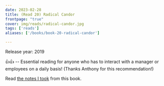 ```yaml
---
date: 2023-02-28
title: (Read 20) Radical Candor
frontpage: "true"
cover: img/reads/radical-candor.jpg
tags: ['reads']
aliases: ['/books/book-20-radical-candor']

---
```


Release year: 2019

👍👍 -- Essential reading for anyone who has to interact with a manager or employees on a daily basis! (Thanks Anthony for this recommendation!)

Read [the notes I took](https://drive.google.com/file/d/1ecZVI6XWvG6s8HCAU6GdS4MAnrO7mEOP/view?usp=drive_link) from this book.
